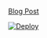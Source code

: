 [Blog Post](https://red.to/blog/2016/9/15/automatically-controlling-a-dehumidifier-with-anest)

[![Deploy](https://www.herokucdn.com/deploy/button.svg)](https://heroku.com/deploy)
